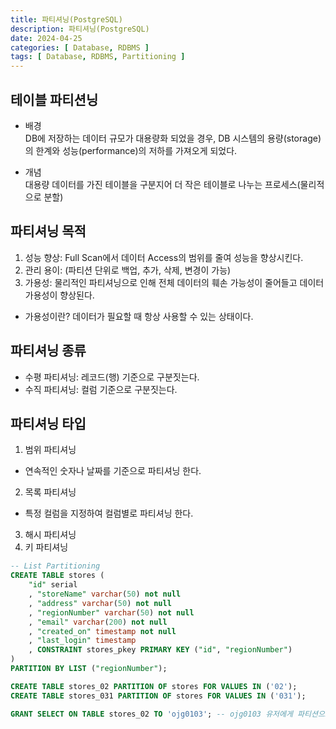 ```yaml
---
title: 파티셔닝(PostgreSQL)
description: 파티셔닝(PostgreSQL)
date: 2024-04-25
categories: [ Database, RDBMS ]
tags: [ Database, RDBMS, Partitioning ]
---
```


## 테이블 파티션닝

- 배경  
  DB에 저장하는 데이터 규모가 대용량화 되었을 경우, DB 시스템의 용량(storage)의 한계와 성능(performance)의 저하를 가져오게 되었다.  
  
- 개념  
  대용량 데이터를 가진 테이블을 구분지어 더 작은 테이블로 나누는 프로세스(물리적으로 분할)  

## 파티셔닝 목적

1. 성능 향상: Full Scan에서 데이터 Access의 범위를 줄여 성능을 향상시킨다.  
2. 관리 용이: (파티션 단위로 백업, 추가, 삭제, 변경이 가능)   
3. 가용성: 물리적인 파티셔닝으로 인해 전체 데이터의 훼손 가능성이 줄어들고 데이터 가용성이 향상된다.  
  - 가용성이란? 데이터가 필요할 때 항상 사용할 수 있는 상태이다.  

## 파티셔닝 종류

- 수평 파티셔닝: 레코드(행) 기준으로 구분짓는다.  
- 수직 파티셔닝: 컬럼 기준으로 구분짓는다.  

## 파티셔닝 타입

1. 범위 파티셔닝  
  - 연속적인 숫자나 날짜를 기준으로 파티셔닝 한다.
2. 목록 파티셔닝  
  - 특정 컬럼을 지정하여 컬럼별로 파티셔닝 한다. 
3. 해시 파티셔닝  
4. 키 파티셔닝

```sql
-- List Partitioning
CREATE TABLE stores (
    "id" serial 
    , "storeName" varchar(50) not null
    , "address" varchar(50) not null 
    , "regionNumber" varchar(50) not null
    , "email" varchar(200) not null
    , "created_on" timestamp not null
    , "last_login" timestamp
    , CONSTRAINT stores_pkey PRIMARY KEY ("id", "regionNumber")
)
PARTITION BY LIST ("regionNumber");

CREATE TABLE stores_02 PARTITION OF stores FOR VALUES IN ('02');
CREATE TABLE stores_031 PARTITION OF stores FOR VALUES IN ('031');

GRANT SELECT ON TABLE stores_02 TO 'ojg0103'; -- ojg0103 유저에게 파티션으로 구분지어진 store_02 테이블 조회 기능 권한 부여.
```

